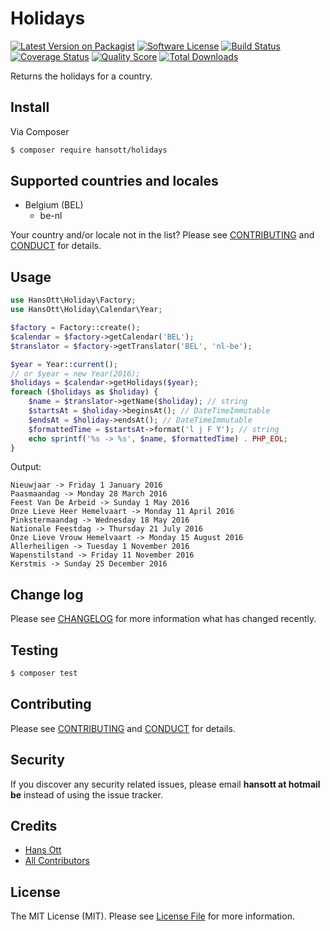 # Holidays

[![Latest Version on Packagist][ico-version]][link-packagist]
[![Software License][ico-license]](LICENSE.md)
[![Build Status][ico-travis]][link-travis]
[![Coverage Status][ico-scrutinizer]][link-scrutinizer]
[![Quality Score][ico-code-quality]][link-code-quality]
[![Total Downloads][ico-downloads]][link-downloads]

Returns the holidays for a country.

## Install

Via Composer

``` bash
$ composer require hansott/holidays
```

## Supported countries and locales

* Belgium (BEL)
    * be-nl

Your country and/or locale not in the list? Please see [CONTRIBUTING](CONTRIBUTING.md) and [CONDUCT](CONDUCT.md) for details.

## Usage

``` php
use HansOtt\Holiday\Factory;
use HansOtt\Holiday\Calendar\Year;

$factory = Factory::create();
$calendar = $factory->getCalendar('BEL');
$translator = $factory->getTranslator('BEL', 'nl-be');

$year = Year::current();
// or $year = new Year(2016);
$holidays = $calendar->getHolidays($year);
foreach ($holidays as $holiday) {
    $name = $translator->getName($holiday); // string
    $startsAt = $holiday->beginsAt(); // DateTimeImmutable
    $endsAt = $holiday->endsAt(); // DateTimeImmutable
    $formattedTime = $startsAt->format('l j F Y'); // string
    echo sprintf('%s -> %s', $name, $formattedTime) . PHP_EOL;
}
```

Output:
```
Nieuwjaar -> Friday 1 January 2016
Paasmaandag -> Monday 28 March 2016
Feest Van De Arbeid -> Sunday 1 May 2016
Onze Lieve Heer Hemelvaart -> Monday 11 April 2016
Pinkstermaandag -> Wednesday 18 May 2016
Nationale Feestdag -> Thursday 21 July 2016
Onze Lieve Vrouw Hemelvaart -> Monday 15 August 2016
Allerheiligen -> Tuesday 1 November 2016
Wapenstilstand -> Friday 11 November 2016
Kerstmis -> Sunday 25 December 2016
```

## Change log

Please see [CHANGELOG](CHANGELOG.md) for more information what has changed recently.

## Testing

``` bash
$ composer test
```

## Contributing

Please see [CONTRIBUTING](CONTRIBUTING.md) and [CONDUCT](CONDUCT.md) for details.

## Security

If you discover any security related issues, please email **hansott at hotmail be** instead of using the issue tracker.

## Credits

- [Hans Ott][link-author]
- [All Contributors][link-contributors]

## License

The MIT License (MIT). Please see [License File](LICENSE.md) for more information.

[ico-version]: https://img.shields.io/packagist/v/hansott/holidays.svg?style=flat-square
[ico-license]: https://img.shields.io/badge/license-MIT-brightgreen.svg?style=flat-square
[ico-travis]: https://img.shields.io/travis/hansott/holidays/master.svg?style=flat-square
[ico-scrutinizer]: https://img.shields.io/scrutinizer/coverage/g/hansott/holidays.svg?style=flat-square
[ico-code-quality]: https://img.shields.io/scrutinizer/g/hansott/holidays.svg?style=flat-square
[ico-downloads]: https://img.shields.io/packagist/dt/hansott/holidays.svg?style=flat-square

[link-packagist]: https://packagist.org/packages/hansott/holidays
[link-travis]: https://travis-ci.org/hansott/holidays
[link-scrutinizer]: https://scrutinizer-ci.com/g/hansott/holidays/code-structure
[link-code-quality]: https://scrutinizer-ci.com/g/hansott/holidays
[link-downloads]: https://packagist.org/packages/hansott/holidays
[link-author]: https://github.com/hansott
[link-contributors]: ../../contributors
